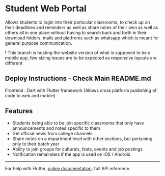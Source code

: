 # Student Web Portal 
Allows students to login into their particular classrooms, to check up on their deadlines and reminders as well as share notes of their own as well as others all in one place without having to search back and forth in their download folders, mails and platfroms such as whatsapp which is meant for general purpose communication.

! This branch is hosting the website version of what is supposed to be a mobile app, few sizing issues are to be expected as responsive layouts are different 

## Deploy Instructions - Check Main README.md
 Frontend : Dart with Flutter framework (Allows cross platform publishing of code to web and mobile)
 
## Features 
- Students being able to be join specific classrooms that only have announcements and notes specific to them
- Get official news from college channels
- Share notes on a department level with other sections, but pertaining only to their batch year
- Ability to join groups for culturals, fests, events and job postings
- Notification remainders if the app is used on iOS / Android

----

For help with Flutter, 
[online documentation](https://flutter.dev/docs),  full API reference.
